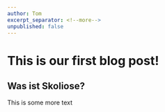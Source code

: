 ```yaml
---
author: Tom
excerpt_separator: <!--more-->
unpublished: false
---
```


# This is our first blog post!

## Was ist Skoliose?
<!--more-->

This is some more text

